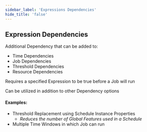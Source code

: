 ```yaml
---
sidebar_label: 'Expressions Dependencies'
hide_title: 'false'
---
```


<head>
  <meta name="robots" content="noindex, nofollow" />
</head>

## Expression Dependencies

Additional Dependency that can be added to:

* Time Dependencies
* Job Dependencies
* Threshold Dependencies
* Resource Dependencies

Requires a specified Expression to be true before a Job will run

Can be utilized in addition to other Dependency options

#### Examples:

* Threshold Replacement using Schedule Instance Properties  
    * _Reduces the number of Global Features used in a Schedule_
* Multiple Time Windows in which Job can run